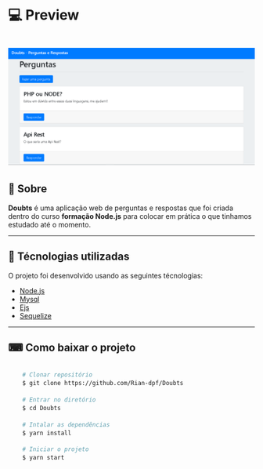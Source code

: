 # 💻 Preview

<h1>
    <img src="./public/img/doubts.png">
</h1>

## 📌 Sobre

**Doubts** é uma aplicação web de perguntas e respostas que foi criada dentro do curso **formação Node.js** para colocar em prática o que tinhamos estudado até o momento.

---

## 🚀 Técnologias utilizadas

O projeto foi desenvolvido usando as seguintes técnologias:

- [Node.js](https://nodejs.org)
- [Mysql](https://mysql.com)
- [Ejs](https://ejs.co)
- [Sequelize](https://sequelize.org)

---

## ⌨ Como baixar o projeto

```bash

    # Clonar repositório
    $ git clone https://github.com/Rian-dpf/Doubts

    # Entrar no diretório
    $ cd Doubts

    # Intalar as dependências
    $ yarn install

    # Iniciar o projeto
    $ yarn start
```
